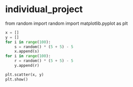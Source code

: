 # individual_project
from random import random
import matplotlib.pyplot as plt

```python
x = []
y = []
for i in range(100):
    s = random() * (5 + 5) - 5
    x.append(s)
for i in range(100):
    r = random() * (5 + 5) - 5
    y.append(r)

plt.scatter(x, y)
plt.show()
```
